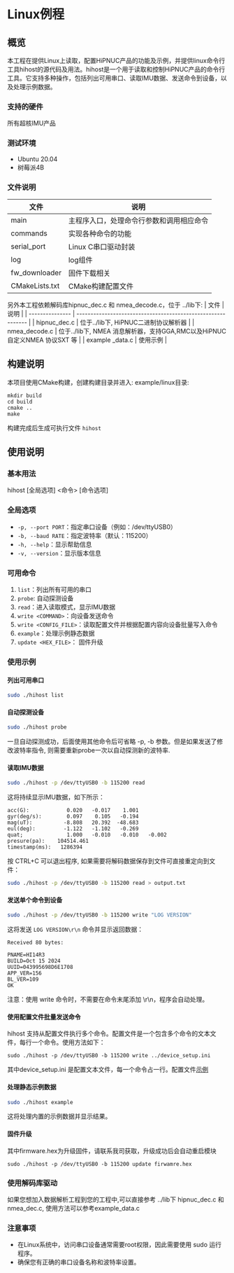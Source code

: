 # 	Linux例程


## 概览
本工程在提供Linux上读取，配置HiPNUC产品的功能及示例，并提供linux命令行工具hihost的源代码及用法。hihost是一个用于读取和控制HiPNUC产品的命令行工具。它支持多种操作，包括列出可用串口、读取IMU数据、发送命令到设备，以及处理示例数据。

### 支持的硬件

 所有超核IMU产品

### 测试环境
- Ubuntu 20.04 
- 树莓派4B

### 文件说明

| 文件           | 说明                                     |
| -------------- | ---------------------------------------- |
| main           | 主程序入口，处理命令行参数和调用相应命令 |
| commands       | 实现各种命令的功能                       |
| serial_port    | Linux C串口驱动封装                      |
| log            | log组件                                  |
| fw_downloader  | 固件下载相关                             |
| CMakeLists.txt | CMake构建配置文件                        |

另外本工程依赖解码库hipnuc_dec.c 和 nmea_decode.c，位于 ../lib下:
| 文件            | 说明                                                         |
| --------------- | ------------------------------------------------------------ |
| hipnuc_dec.c    | 位于../lib下, HiPNUC二进制协议解析器                         |
| nmea_decode.c   | 位于../lib下, NMEA 消息解析器，支持GGA,RMC以及HiPNUC自定义NMEA 协议SXT 等 |
| example _data.c | 使用示例                                                     |


## 构建说明

本项目使用CMake构建，创建构建目录并进入: example/linux目录:

```
mkdir build
cd build
cmake ..
make
```

构建完成后生成可执行文件 `hihost` 

## 使用说明

### 基本用法

hihost [全局选项] <命令> [命令选项]

### 全局选项

- `-p, --port PORT`：指定串口设备（例如：/dev/ttyUSB0）
- `-b, --baud RATE`：指定波特率（默认：115200）
- `-h, --help`：显示帮助信息
- `-v, --version`：显示版本信息

### 可用命令

1. `list`：列出所有可用的串口
2. `probe`: 自动探测设备
3. `read`：进入读取模式，显示IMU数据
4. `write <COMMAND>`：向设备发送命令
5. `write <CONFIG_FILE>`：读取配置文件并根据配置内容向设备批量写入命令
6. `example`：处理示例静态数据
7. `update <HEX_FILE>`： 固件升级

### 使用示例

#### 列出可用串口
```sh
sudo ./hihost list
```

#### 自动探测设备

```sh
sudo ./hihost probe
```

一旦自动探测成功，后面使用其他命令后可省略 -p, -b 参数。但是如果发送了修改波特率指令, 则需要重新probe一次以自动探测新的波特率.

#### 读取IMU数据

```sh
sudo ./hihost -p /dev/ttyUSB0 -b 115200 read
```

这将持续显示IMU数据，如下所示：

```
acc(G):            0.020   -0.017    1.001
gyr(deg/s):        0.097    0.105   -0.194
mag(uT):          -8.808   20.392  -48.683
eul(deg):         -1.122   -1.102   -0.269
quat;              1.000   -0.010   -0.010   -0.002
presure(pa):    104514.461
timestamp(ms):   1286394
```

按 CTRL+C 可以退出程序, 如果需要将解码数据保存到文件可直接重定向到文件：

```sh
sudo ./hihost -p /dev/ttyUSB0 -b 115200 read > output.txt
```

#### 发送单个命令到设备
```sh
sudo ./hihost -p /dev/ttyUSB0 -b 115200 write "LOG VERSION"
```

这将发送 `LOG VERSION\r\n` 命令并显示返回数据：
```
Received 80 bytes:

PNAME=HI14R3
BUILD=Oct 15 2024
UUID=043995698D6E1708
APP_VER=156
BL_VER=109
OK
```
注意：使用 write 命令时，不需要在命令末尾添加 \r\n，程序会自动处理。

#### 使用配置文件批量发送命令

 hihost 支持从配置文件执行多个命令。配置文件是一个包含多个命令的文本文件，每行一个命令。使用方法如下：

```
sudo ./hihost -p /dev/ttyUSB0 -b 115200 write ../device_setup.ini
```

其中device_setup.ini 是配置文本文件，每一个命令占一行。配置文件[示例](device_setup.ini)

#### 处理静态示例数据
```sh
sudo ./hihost example
```
这将处理内置的示例数据并显示结果。

#### 固件升级

其中firmware.hex为升级固件，请联系我司获取，升级成功后会自动重启模块

```
sudo ./hihost -p /dev/ttyUSB0 -b 115200 update firwamre.hex
```

### 使用解码库驱动

如果您想加入数据解析工程到您的工程中,可以直接参考 ../lib下 hipnuc_dec.c 和 nmea_dec.c,  使用方法可以参考example_data.c

### 注意事项

* 在Linux系统中，访问串口设备通常需要root权限，因此需要使用 sudo 运行程序。
* 确保您有正确的串口设备名称和波特率设置。
